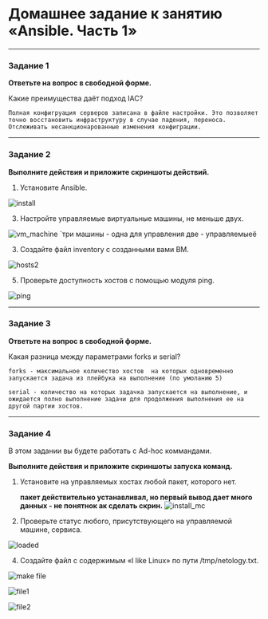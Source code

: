 # Домашнее задание к занятию «Ansible. Часть 1»

---

### Задание 1

**Ответьте на вопрос в свободной форме.**

Какие преимущества даёт подход IAC?

```
Полная конфигруация серверов записана в файле настройки. Это позволяет точно восстановить инфраструктуру в случае падения, переноса. Отслеживать несанкционарованные изменения конфиграции.
```

---

### Задание 2 

**Выполните действия и приложите скриншоты действий.**

1. Установите Ansible.

   
![install](https://github.com/vakhtanov/netology_devops_zero_DZ/assets/26109918/170053e4-456f-4819-9086-b2b3509be9e0)

   
3. Настройте управляемые виртуальные машины, не меньше двух.

![vm_machine](https://github.com/vakhtanov/netology_devops_zero_DZ/assets/26109918/2151823c-a11f-4741-95f2-cde76034615d)
`три машины - одна для управления две - управляемыеё

3. Создайте файл inventory с созданными вами ВМ.

![hosts2](https://github.com/vakhtanov/netology_devops_zero_DZ/assets/26109918/24e6052a-3c93-4882-9e72-dfd41f71bc62)

   
5. Проверьте доступность хостов с помощью модуля ping.

 ![ping](https://github.com/vakhtanov/netology_devops_zero_DZ/assets/26109918/a1142f2b-935e-442b-b5d5-af4bb9a8a7d7)

---

### Задание 3 

**Ответьте на вопрос в свободной форме.**

Какая разница между параметрами forks и serial? 

```
forks - максимальное количество хостов  на которых одновременно запускается задача из плейбука на выполнение (по умоланию 5)

serial - количество на которых задачка запускается на выполнение, и ожидается полно выполнение задачи для продолжения выполнения ее на другой партии хостов.
```
---

### Задание 4 

В этом задании вы будете работать с Ad-hoc коммандами.

**Выполните действия и приложите скриншоты запуска команд.**

1. Установите на управляемых хостах любой пакет, которого нет.

   **пакет действительно устанавливал, но первый вывод дает много данных - не понятнок ак сделать скрин.**
   ![install_mc](https://github.com/vakhtanov/netology_devops_zero_DZ/assets/26109918/1c2fe316-e2d1-4f6d-8512-010eba863b92)

3. Проверьте статус любого, присутствующего на управляемой машине, сервиса.

![loaded](https://github.com/vakhtanov/netology_devops_zero_DZ/assets/26109918/22efab40-93ef-4eee-901f-9c32f3d347e9)

   
4. Создайте файл с содержимым «I like Linux» по пути /tmp/netology.txt.
 
![make file](https://github.com/vakhtanov/netology_devops_zero_DZ/assets/26109918/64a719ed-e0f3-411d-9584-ec37b26ff8fa)

![file1](https://github.com/vakhtanov/netology_devops_zero_DZ/assets/26109918/e7f00466-4754-4677-8206-f0b6fe631aad)

![file2](https://github.com/vakhtanov/netology_devops_zero_DZ/assets/26109918/545bf716-c821-439a-be3a-aa355b53a867)


